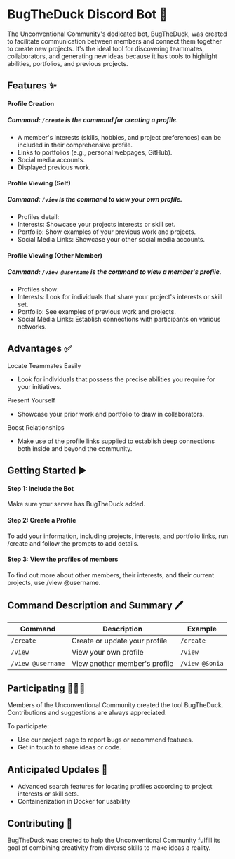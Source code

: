 # BugTheDuck Discord Bot 🦆
The Unconventional Community's dedicated bot, BugTheDuck, was created to facilitate communication between members and connect them together to create new projects. It's the ideal tool for discovering teammates, collaborators, and generating new ideas because it has tools to highlight abilities, portfolios, and previous projects.

## Features ✨ 

#### Profile Creation
##### Command: `/create` is the command for creating a profile.

 - A member's interests (skills, hobbies, and project preferences) can be included in their comprehensive profile.
- Links to portfolios (e.g., personal webpages, GitHub).
- Social media accounts.
- Displayed previous work.

#### Profile Viewing (Self)
##### Command: `/view` is the command to view your own profile.

- Profiles detail:
- Interests: Showcase your projects interests or skill set.
- Portfolio: Show examples of your previous work and projects.
- Social Media Links: Showcase your other social media accounts.

#### Profile Viewing (Other Member)
##### Command: `/view @username` is the command to view a member's profile.

- Profiles show:
- Interests: Look for individuals that share your project's interests or skill set.
- Portfolio: See examples of previous work and projects.
- Social Media Links: Establish connections with participants on various networks.

## Advantages ✅

Locate Teammates Easily
 - Look for individuals that possess the precise abilities you require for your initiatives.

Present Yourself
 - Showcase your prior work and portfolio to draw in collaborators.

Boost Relationships
 - Make use of the profile links supplied to establish deep connections both inside and beyond the community.

## Getting Started ▶️
#### Step 1: Include the Bot
Make sure your server has BugTheDuck added.

#### Step 2: Create a Profile
To add your information, including projects, interests, and portfolio links, run /create and follow the prompts to add details.

#### Step 3: View the profiles of members
To find out more about other members, their interests, and their current projects, use /view @username.

## Command Description and Summary 🖊️

| Command | Description | Example |
| --- | --- | --- |
| `/create` | Create or update your profile | `/create` |
| `/view` | View your own profile | `/view` |
| `/view @username` | View another member's profile | `/view @Sonia` |

## Participating 🙋🏻‍♂️
Members of the Unconventional Community created the tool BugTheDuck. Contributions and suggestions are always appreciated.

To participate:

- Use our project page to report bugs or recommend features.
- Get in touch to share ideas or code.


## Anticipated Updates 🔄
- Advanced search features for locating profiles according to project interests or skill sets.
- Containerization in Docker for usability


## Contributing 🤝
BugTheDuck was created to help the Unconventional Community fulfill its goal of combining creativity from diverse skills to make ideas a reality.
